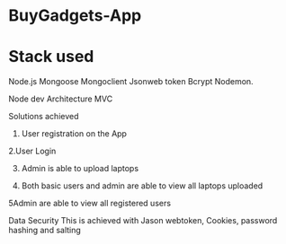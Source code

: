 # BuyGadgets-App

# Stack used

Node.js
Mongoose
Mongoclient 
Jsonweb token
Bcrypt 
Nodemon.

Node dev Architecture
MVC

Solutions achieved
1. User registration on the App

2.User Login

3. Admin is able to upload laptops

4. Both basic users and admin are able to view all laptops uploaded

5Admin are able to view all registered users

Data Security
This is achieved with Jason webtoken, Cookies, password hashing and salting
